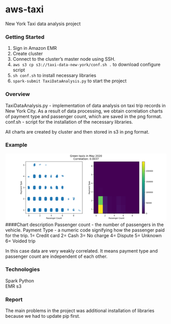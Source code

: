 # aws-taxi
New York Taxi data analysis project

### Getting Started
1. Sign in Amazon EMR
2. Create cluster
3. Connect to the cluster’s master node using SSH.
4. ```aws s3 cp s3://taxi-data-new-york/conf.sh .```  to download configure script
5. ```sh conf.sh``` to install necessary libraries
6. ```spark-submit TaxiDataAnalysis.py``` to start the project

### Overview
TaxiDataAnalysis.py - implementation of data analysis on taxi trip records in New York City. As a result of data processing, we obtain correlation charts of payment type and passenger count, which are saved in the png format. 
conf.sh - script for the installation of the necessary libraries.

All charts are created by cluster and then stored in s3 in png format.

### Example
![ExampleChart](./Assets/242089473_1784395795097112_5840287843245164300_n.png)
####Chart description
Passenger count - the number of passengers in the vehicle.
Payment Type - a numeric code signifying how the passenger paid for the trip. 
1= Credit card 
2= Cash 
3= No charge 
4= Dispute 
5= Unknown 
6= Voided trip

In this case data are very weakly correlated. It means payment type and passenger count are independent of each other.

### Technologies
Spark
Python  
EMR
s3

### Report
The main problems in the project was additional installation of libraries because we had to update pip first. 
